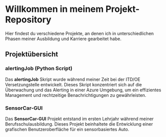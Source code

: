 # Willkommen in meinem Projekt-Repository

Hier findest du verschiedene Projekte, an denen ich in unterschiedlichen Phasen meiner Ausbildung und Karriere gearbeitet habe.

## Projektübersicht

### alertingJob (Python Script)

Das **alertingJob** Skript wurde während meiner Zeit bei der ITD/OE Versetzungstelle entwickelt. Dieses Skript konzentriert sich auf die Überwachung und das Alerting in einer Azure Umgebung, um ein effizientes Management und rechtzeitige Benachrichtigungen zu gewährleisten.

### SensorCar-GUI

Das **SensorCar-GUI** Projekt entstand im ersten Lehrjahr während meiner Berufsschulausbildung. Dieses Projekt beinhaltete die Entwicklung einer grafischen Benutzeroberfläche für ein sensorbasiertes Auto.

